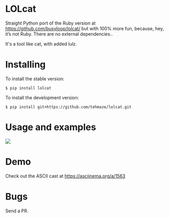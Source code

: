 LOLcat
======

Straight Python port of the Ruby version at https://github.com/busyloop/lolcat/
but with 100% more fun, because, hey, it’s not Ruby. There are no external dependencies..

It's a tool like cat, with added lulz.


Installing
==========

To install the stable version:

    $ pip install lolcat


To install the development version:

    $ pip install git+https://github.com/tehmaze/lolcat.git


Usage and examples
==================

![](https://github.com/tehmaze/lolcat/raw/master/lolcat.png)


Demo
====

Check out the ASCII cast at https://asciinema.org/a/1563


Bugs
====

Send a PR.
